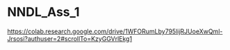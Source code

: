 # NNDL_Ass_1
https://colab.research.google.com/drive/1WFORumLby795lijRJUoeXwQml-Jrsosi?authuser=2#scrollTo=KzyGGVrlEkg1
